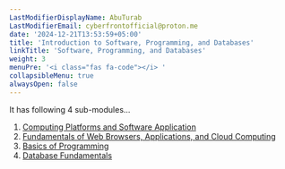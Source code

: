```yaml
---
LastModifierDisplayName: AbuTurab
LastModifierEmail: cyberfrontofficial@proton.me
date: '2024-12-21T13:53:59+05:00'
title: 'Introduction to Software, Programming, and Databases'
linkTitle: 'Software, Programming, and Databases'
weight: 3
menuPre: '<i class="fas fa-code"></i> '
collapsibleMenu: true
alwaysOpen: false
---
```


It has following 4 sub-modules...

1. [Computing Platforms and Software Application](/it-and-sysadmin/ibm-it-support/intro-to-software-programming-and-databases/computing-platforms-and-software-application)
2. [Fundamentals of Web Browsers, Applications, and Cloud Computing](/it-and-sysadmin/ibm-it-support/intro-to-software-programming-and-databases/fundamentals-of-web-browsers-applications-and-cloud-computing)
3. [Basics of Programming](/it-and-sysadmin/ibm-it-support/intro-to-software-programming-and-databases/basics-of-programming)
4. [Database Fundamentals](/it-and-sysadmin/ibm-it-support/intro-to-software-programming-and-databases/database-fundamentals)
